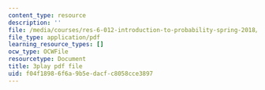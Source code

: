 ```yaml
---
content_type: resource
description: ''
file: /media/courses/res-6-012-introduction-to-probability-spring-2018/f04f18986f6a9b5edacfc8058cce3897_uL31gpFdarc.pdf
file_type: application/pdf
learning_resource_types: []
ocw_type: OCWFile
resourcetype: Document
title: 3play pdf file
uid: f04f1898-6f6a-9b5e-dacf-c8058cce3897
---
```


